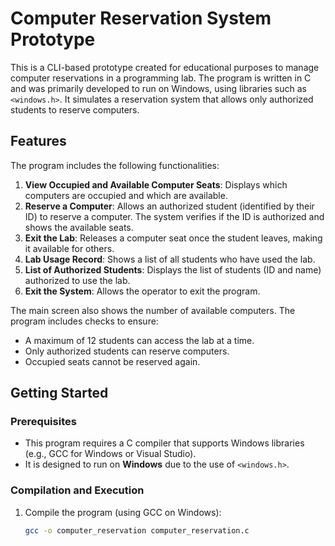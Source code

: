 # Computer Reservation System Prototype

This is a CLI-based prototype created for educational purposes to manage computer reservations in a programming lab. The program is written in C and was primarily developed to run on Windows, using libraries such as `<windows.h>`. It simulates a reservation system that allows only authorized students to reserve computers.

## Features

The program includes the following functionalities:

1. **View Occupied and Available Computer Seats**: Displays which computers are occupied and which are available.
2. **Reserve a Computer**: Allows an authorized student (identified by their ID) to reserve a computer. The system verifies if the ID is authorized and shows the available seats.
3. **Exit the Lab**: Releases a computer seat once the student leaves, making it available for others.
4. **Lab Usage Record**: Shows a list of all students who have used the lab.
5. **List of Authorized Students**: Displays the list of students (ID and name) authorized to use the lab.
6. **Exit the System**: Allows the operator to exit the program.

The main screen also shows the number of available computers. The program includes checks to ensure:
- A maximum of 12 students can access the lab at a time.
- Only authorized students can reserve computers.
- Occupied seats cannot be reserved again.

## Getting Started

### Prerequisites
- This program requires a C compiler that supports Windows libraries (e.g., GCC for Windows or Visual Studio).
- It is designed to run on **Windows** due to the use of `<windows.h>`.

### Compilation and Execution
1. Compile the program (using GCC on Windows):
   ```bash
   gcc -o computer_reservation computer_reservation.c
